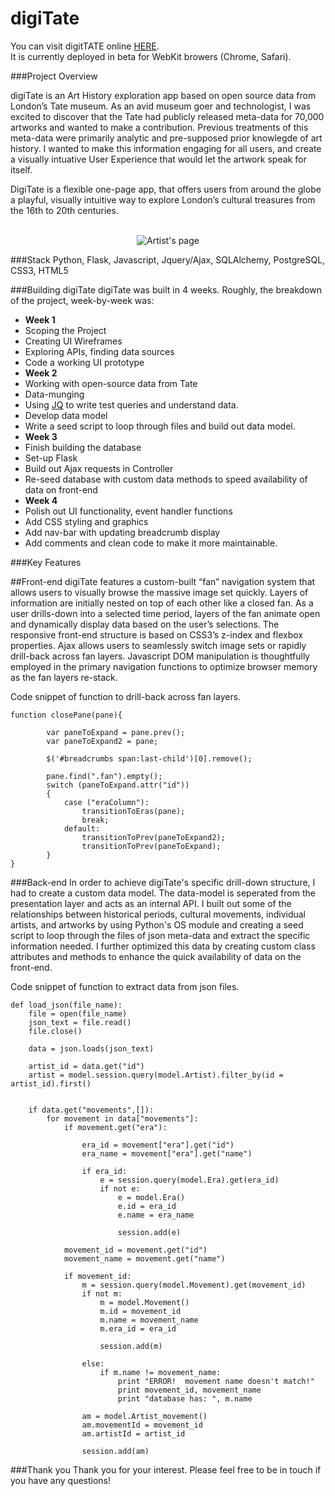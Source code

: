 digiTate
========
You can visit digitTATE online  <a href = http://nora-digitate.herokuapp.com/>HERE</a>. <br>It is currently deployed in beta for WebKit browers (Chrome, Safari).

###Project Overview

digiTate is an Art History exploration app based on open source data from London’s Tate museum.  As an avid museum goer and technologist, I was excited to discover that the Tate had publicly released meta-data for 70,000 artworks and wanted to make a contribution. Previous treatments of this meta-data were primarily analytic and pre-supposed prior knowlegde of art history. 
I wanted to make this information engaging for all users, and create a visually intuative User Experience that would let the artwork speak for itself. 

DigiTate is a flexible one-page app, that offers users from around the globe a playful, visually intuitive way to explore London’s cultural treasures from the 16th to 20th centuries.

<p align="center">
  <br/>
  <img align="center" src="/screenshots/gif/Best_Screencast.gif" alt="Artist's page">
</p>


###Stack
Python, Flask, Javascript, Jquery/Ajax, SQLAlchemy, PostgreSQL, CSS3, HTML5


###Building digiTate
digiTate was built in 4 weeks. Roughly, the breakdown of the project, week-by-week was:
-  <b>Week 1</b>
  - Scoping the Project
  - Creating UI Wireframes
  - Exploring APIs, finding data sources
  - Code a working UI prototype
-  <b>Week 2</b>
  - Working with open-source data from Tate
  - Data-munging
  - Using <a href = "http://stedolan.github.io/jq/">JQ</a> to write test queries and understand data.
  - Develop data model
  - Write a seed script to loop through files and build out data model.
-  <b>Week 3</b>
  - Finish building the database
  - Set-up Flask 
  - Build out Ajax requests in Controller
  - Re-seed database with custom data methods to speed availability of data on front-end
-  <b>Week 4</b>
  - Polish out UI functionality, event handler functions
  - Add CSS styling and graphics
  - Add nav-bar with updating breadcrumb display
  - Add comments and clean code to make it more maintainable.
  
###Key Features

##Front-end
digiTate features a custom-built “fan” navigation system that allows users to visually browse the massive image set quickly.  Layers of information are initially nested on top of each other like a closed fan.  As a user drills-down into a selected time period, layers of the fan animate open and dynamically display data based on the user’s selections.  The responsive front-end structure is based on CSS3’s z-index and flexbox properties.  Ajax allows users to seamlessly switch image sets or rapidly drill-back across fan layers.  Javascript DOM manipulation is thoughtfully employed in the primary navigation functions to optimize browser memory as the fan layers re-stack.

Code snippet of function to drill-back across fan layers.
```
function closePane(pane){

		var paneToExpand = pane.prev();
		var paneToExpand2 = pane;

		$('#breadcrumbs span:last-child')[0].remove();

		pane.find(".fan").empty();
		switch (paneToExpand.attr("id"))
		{
			case ("eraColumn"):
				transitionToEras(pane);
				break;
			default:
				transitionToPrev(paneToExpand2);
				transitionToPrev(paneToExpand);
		}
}
````



###Back-end
In order to achieve digiTate's specific drill-down structure, I had to create a custom data model.  The data-model is seperated from the presentation layer and acts as an internal API.   I built out some of the relationships between historical periods, cultural movements, individual artists, and artworks by using Python's OS module and creating a seed script to loop through the files of json meta-data and extract the specific information needed.  I further optimized this data by creating custom class attributes and methods to enhance the quick availability of data on the front-end.

Code snippet of function to extract data from json files.
```
def load_json(file_name):
    file = open(file_name)
    json_text = file.read()
    file.close()

    data = json.loads(json_text)

    artist_id = data.get("id")
    artist = model.session.query(model.Artist).filter_by(id = artist_id).first()


    if data.get("movements",[]):
        for movement in data["movements"]:
            if movement.get("era"):
              
                era_id = movement["era"].get("id")
                era_name = movement["era"].get("name")
                
                if era_id:
                    e = session.query(model.Era).get(era_id)
                    if not e:
                        e = model.Era()
                        e.id = era_id
                        e.name = era_name

                        session.add(e)
                        
            movement_id = movement.get("id")
            movement_name = movement.get("name")
            
            if movement_id:          
                m = session.query(model.Movement).get(movement_id)
                if not m:
                    m = model.Movement()
                    m.id = movement_id
                    m.name = movement_name
                    m.era_id = era_id
                
                    session.add(m)

                else:
                    if m.name != movement_name:
                        print "ERROR!  movement name doesn't match!"
                        print movement_id, movement_name
                        print "database has: ", m.name

                am = model.Artist_movement()
                am.movementId = movement_id
                am.artistId = artist_id

                session.add(am)
```
###Thank you
Thank you for your interest.  Please feel free to be in touch if you have any questions!


  





  

